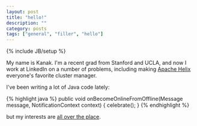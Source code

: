 ```yaml
---
layout: post
title: "hello!"
description: ""
category: posts
tags: ["general", "filler", "hello"]
---
```

{% include JB/setup %}

My name is Kanak. I'm a recent grad from Stanford and UCLA, and now I work at LinkedIn on a number of problems, including making [Apache Helix](http://helix.incubator.apache.org) everyone's favorite cluster manager.

I've been writing a lot of Java code lately:

{% highlight java %}
public void onBecomeOnlineFromOffline(Message message, NotificationContext context) {
    celebrate();
}
{% endhighlight %}

but my interests are [all over the place](http://linkedin.com/in/kbiscuitwala).

